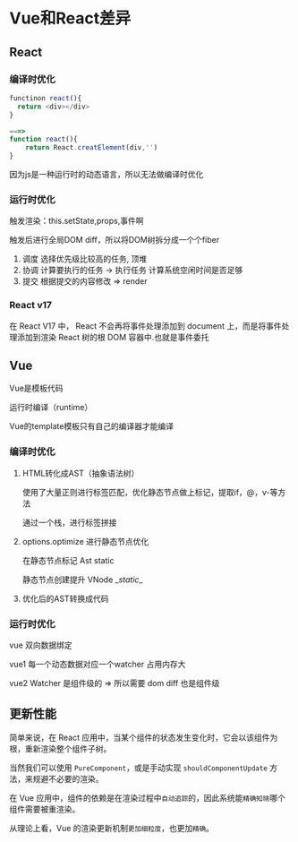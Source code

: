 # Vue和React差异

## React 

### 编译时优化

```js
functinon react(){
  return <div></div>   
}

===>
function react(){
    return React.creatElement(div,'')
}
```

因为js是一种运行时的动态语言，所以无法做编译时优化

### 运行时优化

触发渲染：this.setState,props,事件啊

触发后进行全局DOM diff，所以将DOM树拆分成一个个fiber

1. 调度 选择优先级比较高的任务, 顶堆
2. 协调 计算要执行的任务 -> 执行任务  计算系统空闲时间是否足够
3. 提交 根据提交的内容修改 => render

### React v17

在 React V17 中， React 不会再将事件处理添加到 document 上，而是将事件处理添加到渲染 React 树的根 DOM 容器中.也就是事件委托



## Vue

Vue是模板代码

运行时编译（runtime）

Vue的template模板只有自己的编译器才能编译

### 编译时优化

1. HTML转化成AST（抽象语法树）

   使用了大量正则进行标签匹配，优化静态节点做上标记，提取if，@，v-等方法

   通过一个栈，进行标签拼接

2. options.optimize 进行静态节点优化

   在静态节点标记	Ast static

   静态节点创建提升 VNode \__static__

3. 优化后的AST转换成代码

   

### 运行时优化

vue 双向数据绑定

vue1 每一个动态数据对应一个watcher 占用内存大

vue2  Watcher 是组件级的 => 所以需要 dom diff  也是组件级

## 更新性能

简单来说，在 React 应用中，当某个组件的状态发生变化时，它会以该组件为根，重新渲染整个组件子树。

当然我们可以使用 `PureComponent`，或是手动实现 `shouldComponentUpdate` 方法，来规避不必要的渲染。

在 Vue 应用中，组件的依赖是在渲染过程中`自动追踪`的，因此系统能`精确知晓`哪个组件需要被重渲染。

从理论上看，Vue 的渲染更新机制`更加细粒度`，也更加`精确`。
